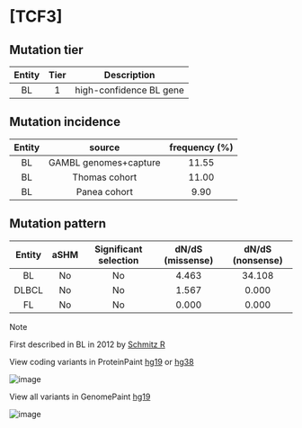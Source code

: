 # [TCF3]

## Mutation tier

|Entity|Tier|Description            |
|:------:|:----:|-----------------------|
|BL    |1   |high-confidence BL gene|
## Mutation incidence

|Entity|source               |frequency (%)|
|:------:|:---------------------:|:-------------:|
|BL    |GAMBL genomes+capture|11.55        |
|BL    |Thomas cohort        |11.00        |
|BL    |Panea cohort         | 9.90        |

## Mutation pattern

|Entity|aSHM|Significant selection|dN/dS (missense)|dN/dS (nonsense)|
|:------:|:----:|:---------------------:|:----------------:|:----------------:|
|BL    |No  |No                   |4.463           |34.108          |
|DLBCL |No  |No                   |1.567           | 0.000          |
|FL    |No  |No                   |0.000           | 0.000          |


> [!NOTE]
> First described in BL in 2012 by [Schmitz R](https://pubmed.ncbi.nlm.nih.gov/22885699)

View coding variants in ProteinPaint [hg19](https://www.bcgsc.ca/downloads/morinlab/GAMBL/test/genes/TCF3_protein.html)  or [hg38](https://www.bcgsc.ca/downloads/morinlab/GAMBL/test/genes/TCF3_protein_hg38.html)

![image](../../images/proteinpaint/TCF3_NM_003200.svg)

View all variants in GenomePaint [hg19](https://www.bcgsc.ca/downloads/morinlab/GAMBL/test/genes/TCF3.html)

![image](../../images/proteinpaint/TCF3.svg)
